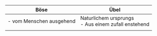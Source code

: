 
| Böse                     | Übel                                                  |
| ------------------------ | ----------------------------------------------------- |
| - vom Menschen ausgehend | Naturlichem ursprungs<br>- Aus einem zufall enstehend |
|                          |                                                       |
